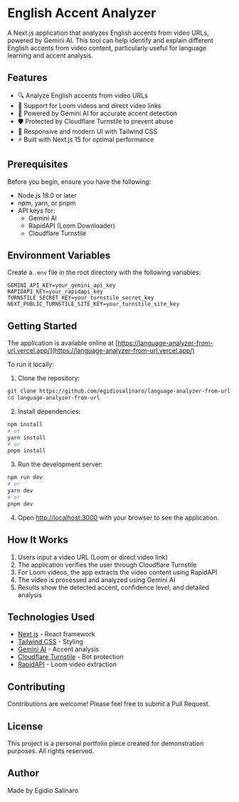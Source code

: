# English Accent Analyzer

A Next.js application that analyzes English accents from video URLs, powered by Gemini AI. This tool can help identify and explain different English accents from video content, particularly useful for language learning and accent analysis.

## Features

- 🔍 Analyze English accents from video URLs
- 🎥 Support for Loom videos and direct video links
- 🤖 Powered by Gemini AI for accurate accent detection
- 🛡️ Protected by Cloudflare Turnstile to prevent abuse
- 📱 Responsive and modern UI with Tailwind CSS
- ⚡ Built with Next.js 15 for optimal performance

## Prerequisites

Before you begin, ensure you have the following:

- Node.js 18.0 or later
- npm, yarn, or pnpm
- API keys for:
  - Gemini AI
  - RapidAPI (Loom Downloader)
  - Cloudflare Turnstile

## Environment Variables

Create a `.env` file in the root directory with the following variables:

```env
GEMINI_API_KEY=your_gemini_api_key
RAPIDAPI_KEY=your_rapidapi_key
TURNSTILE_SECRET_KEY=your_turnstile_secret_key
NEXT_PUBLIC_TURNSTILE_SITE_KEY=your_turnstile_site_key
```

## Getting Started

The application is available online at [https://language-analyzer-from-url.vercel.app/](https://language-analyzer-from-url.vercel.app/)

To run it locally:

1. Clone the repository:

```bash
git clone https://github.com/egidiosalinaro/language-analyzer-from-url.git
cd language-analyzer-from-url
```

2. Install dependencies:

```bash
npm install
# or
yarn install
# or
pnpm install
```

3. Run the development server:

```bash
npm run dev
# or
yarn dev
# or
pnpm dev
```

4. Open [http://localhost:3000](http://localhost:3000) with your browser to see the application.

## How It Works

1. Users input a video URL (Loom or direct video link)
2. The application verifies the user through Cloudflare Turnstile
3. For Loom videos, the app extracts the video content using RapidAPI
4. The video is processed and analyzed using Gemini AI
5. Results show the detected accent, confidence level, and detailed analysis

## Technologies Used

- [Next.js](https://nextjs.org/) - React framework
- [Tailwind CSS](https://tailwindcss.com/) - Styling
- [Gemini AI](https://ai.google.dev/) - Accent analysis
- [Cloudflare Turnstile](https://www.cloudflare.com/products/turnstile/) - Bot protection
- [RapidAPI](https://rapidapi.com/) - Loom video extraction

## Contributing

Contributions are welcome! Please feel free to submit a Pull Request.

## License

This project is a personal portfolio piece created for demonstration purposes. All rights reserved.

## Author

Made by Egidio Salinaro
